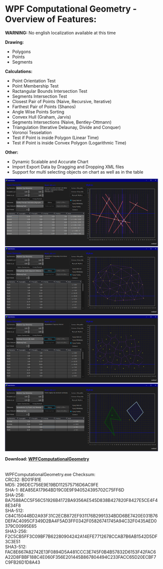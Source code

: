 # WPF Computational Geometry - Overview of Features:
**WARNING:** No english localization available at this time

**Drawing:**
* Polygons
* Points
* Segments

**Calculations:**
* Point Orientation Test
* Point Membership Test
* Ractangular Bounds Intersection Test
* Segments Intersection Test
* Closest Pair of Points (Naive, Recursive, Iterative)
* Farthest Pair of Points (Shanos)
* Angle Wise Points Sorting
* Convex Hull (Graham, Jarvis)
* Segments Intersections (Naive, Bentley-Ottmann)
* Triangulation (Iterative Delaunay, Divide and Conquer)
* Voronoi Tesselation
* Test if Point is inside Polygon (Linear Time)
* Test if Point is inside Convex Polygon (Logarithmic Time)

**Other:**
* Dynamic Scalable and Accurate Chart
* Import Export Data by Dragging and Dropping XML files
* Support for multi selecting objects on chart as well as in the table

![ComputationalGeometry1](/Images/2018-03-26_152504.png?raw=true "ComputationalGeometry1")
![ComputationalGeometry2](/Images/2018-03-26_152645.png?raw=true "ComputationalGeometry2")
![ComputationalGeometry3](/Images/2018-03-26_152713.png?raw=true "ComputationalGeometry3")
![ComputationalGeometry4](/Images/2018-03-26_152916.png?raw=true "ComputationalGeometry4")

<b>Download: [WPFComputationalGeometry](https://github.com/rvnlord/ComputationalGeometry/releases/download/v1.00/WPFComputationalGeometry.zip)</b> <br />
<br /><br />
WPFComputationalGeometry.exe Checksum:<br />
CRC32: BD01F81E<br />
MD5: 296DEC756E9E19BD112575716D6AC9FE<br />
SHA-1: 8EA85EA17964BD19C0E9F940524395702C75FF6D<br />
SHA-256: BA7588ACC5F56C51926B4172BA9356AE545D838B427820F8427E5CE4F48E34F8<br />
SHA-512: C84C15044BD2A93F31C2ECB872EF931176B2991334BDD6BE7420E031B76DEFAC4095CF349D2BA4F5AD3FF0342F05826741745A94C32F0435AED0379C00995E65<br />
SHA3-256: F2C5CB5FF3C09BF7B62280904242A14EFE7712678CCAB7B6AB1542D5DF3C3E51<br />
SHA3-512: FAC8E667A82742E13F0894D5A481CCC3E745F0B4B57832D6153F42FAC6A22D8FBBF188C4E060F356E201445B867804494C233FACC65D20ECBF7C9FB26D1D8A43<br />











